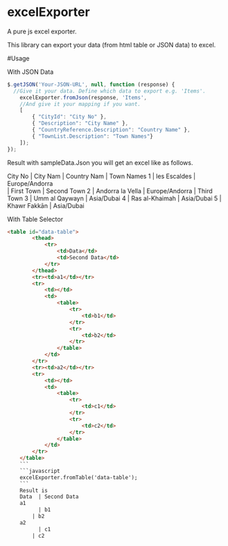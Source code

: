 # excelExporter
A pure js excel exporter.

This library can export your data (from html table or JSON data) to excel.

#Usage

With JSON Data
```javascript
$.getJSON('Your-JSON-URL', null, function (response) {
  //Give it your data. Define which data to export e.g. 'Items'.
	excelExporter.fromJson(response, 'Items',
	//And give it your mapping if you want.
	[
		{ "CityId": "City No" },
		{ "Description": "City Name" },
		{ "CountryReference.Description": "Country Name" },
		{ "TownList.Description": "Town Names"}
	]);
});
```
Result with sampleData.Json you will get an excel like as follows.

City No |	City Nam	|	Country Nam	|	Town Names
1	|	les Escaldes	|	Europe/Andorra      
			| First Town
			| Second Town
2	|	Andorra la Vella	|	Europe/Andorra
			| Third Town
3	|	Umm al Qaywayn	|	Asia/Dubai
4	|	Ras al-Khaimah	|	Asia/Dubai
5	|	Khawr Fakkān	|	Asia/Dubai

With Table Selector
```html
<table id="data-table">
		<thead>
			<tr>
				<td>Data</td>
				<td>Second Data</td>
			</tr>
		</thead>
		<tr><td>a1</td></tr>
		<tr>
			<td></td>
			<td>
				<table>
					<tr>
						<td>b1</td>
					</tr>
					<tr>
						<td>b2</td>
					</tr>
				</table>
			</td>
		</tr>
		<tr><td>a2</td></tr>
		<tr>
			<td></td>
			<td>
				<table>
					<tr>
						<td>c1</td>
					</tr>
					<tr>
						<td>c2</td>
					</tr>
				</table>
			</td>
		</tr>
	</table>
	```
	```javascript
	excelExporter.fromTable('data-table');
	```
	Result is
	Data  | Second Data
	a1
	      | b1
        | b2
	a2
	      | c1
        | c2
